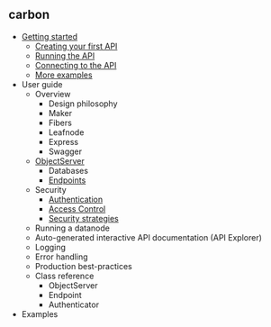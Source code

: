 carbon
----------

* [Getting started](doc/GettingStarted.md)
  * [Creating your first API](doc/GettingStarted.md#creating-the-api)
  * [Running the API](doc/doc/GettingStarted.md#running-the-api)
  * [Connecting to the API](doc/GettingStarted.md#connecting-to-the-api)
  * [More examples](doc/GettingStarted.md#more-examples)
* User guide
  * Overview
    * Design philosophy 
    * Maker
    * Fibers
    * Leafnode
    * Express
    * Swagger
  * [ObjectServer](doc/classes/ObjectServer.md)
    * Databases
    * [Endpoints](doc/classes/Endpoint.md)
  * Security
    * [Authentication](doc/Authentication.md)
    * [Access Control](doc/AccessControl.md)
    * [Security strategies](doc/SecurityStrategies.md)
  * Running a datanode
  * Auto-generated interactive API documentation (API Explorer)
  * Logging
  * Error handling
  * Production best-practices
  * Class reference
    * ObjectServer
    * Endpoint
    * Authenticator
* Examples


